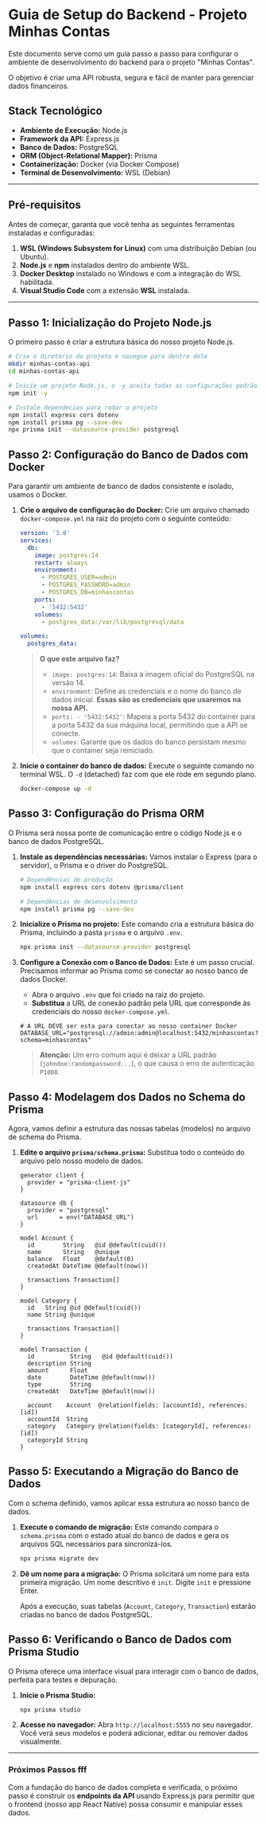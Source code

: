 # Guia de Setup do Backend - Projeto Minhas Contas

Este documento serve como um guia passo a passo para configurar o ambiente de desenvolvimento do backend para o projeto "Minhas Contas".

O objetivo é criar uma API robusta, segura e fácil de manter para gerenciar dados financeiros.

## Stack Tecnológico

*   **Ambiente de Execução:** Node.js
*   **Framework da API:** Express.js
*   **Banco de Dados:** PostgreSQL
*   **ORM (Object-Relational Mapper):** Prisma
*   **Containerização:** Docker (via Docker Compose)
*   **Terminal de Desenvolvimento:** WSL (Debian)

---

## Pré-requisitos

Antes de começar, garanta que você tenha as seguintes ferramentas instaladas e configuradas:

1.  **WSL (Windows Subsystem for Linux)** com uma distribuição Debian (ou Ubuntu).
2.  **Node.js** e **npm** instalados dentro do ambiente WSL.
3.  **Docker Desktop** instalado no Windows e com a integração do WSL habilitada.
4.  **Visual Studio Code** com a extensão **WSL** instalada.

---

## Passo 1: Inicialização do Projeto Node.js

O primeiro passo é criar a estrutura básica do nosso projeto Node.js.

```bash
# Crie o diretório do projeto e navegue para dentro dele
mkdir minhas-contas-api
cd minhas-contas-api

# Inicie um projeto Node.js, o -y aceita todas as configurações padrão
npm init -y

# Instale dependecias para rodar o projeto
npm install express cors dotenv
npm install prisma pg --save-dev 
npx prisma init --datasource-provider postgresql
```

## Passo 2: Configuração do Banco de Dados com Docker

Para garantir um ambiente de banco de dados consistente e isolado, usamos o Docker.

1.  **Crie o arquivo de configuração do Docker:**
    Crie um arquivo chamado `docker-compose.yml` na raiz do projeto com o seguinte conteúdo:

    ```yaml
    version: '3.8'
    services:
      db:
        image: postgres:14
        restart: always
        environment:
          - POSTGRES_USER=admin
          - POSTGRES_PASSWORD=admin
          - POSTGRES_DB=minhascontas
        ports:
          - '5432:5432'
        volumes:
          - postgres_data:/var/lib/postgresql/data
    
    volumes:
      postgres_data:
    ```
    > **O que este arquivo faz?**
    > *   `image: postgres:14`: Baixa a imagem oficial do PostgreSQL na versão 14.
    > *   `environment`: Define as credenciais e o nome do banco de dados inicial. **Essas são as credenciais que usaremos na nossa API.**
    > *   `ports: - '5432:5432'`: Mapeia a porta 5432 do container para a porta 5432 da sua máquina local, permitindo que a API se conecte.
    > *   `volumes`: Garante que os dados do banco persistam mesmo que o container seja reiniciado.

2.  **Inicie o container do banco de dados:**
    Execute o seguinte comando no terminal WSL. O `-d` (detached) faz com que ele rode em segundo plano.

    ```bash
    docker-compose up -d
    ```

## Passo 3: Configuração do Prisma ORM

O Prisma será nossa ponte de comunicação entre o código Node.js e o banco de dados PostgreSQL.

1.  **Instale as dependências necessárias:**
    Vamos instalar o Express (para o servidor), o Prisma e o driver do PostgreSQL.

    ```bash
    # Dependências de produção
    npm install express cors dotenv @prisma/client

    # Dependências de desenvolvimento
    npm install prisma pg --save-dev
    ```

2.  **Inicialize o Prisma no projeto:**
    Este comando cria a estrutura básica do Prisma, incluindo a pasta `prisma` e o arquivo `.env`.

    ```bash
    npx prisma init --datasource-provider postgresql
    ```

3.  **Configure a Conexão com o Banco de Dados:**
    Este é um passo crucial. Precisamos informar ao Prisma como se conectar ao nosso banco de dados Docker.

    *   Abra o arquivo `.env` que foi criado na raiz do projeto.
    *   **Substitua** a URL de conexão padrão pela URL que corresponde às credenciais do nosso `docker-compose.yml`.

    ```env
    # A URL DEVE ser esta para conectar ao nosso container Docker
    DATABASE_URL="postgresql://admin:admin@localhost:5432/minhascontas?schema=minhascontas"
    ```
    > **Atenção:** Um erro comum aqui é deixar a URL padrão (`johndoe:randompassword...`), o que causa o erro de autenticação `P1000`.

## Passo 4: Modelagem dos Dados no Schema do Prisma

Agora, vamos definir a estrutura das nossas tabelas (modelos) no arquivo de schema do Prisma.

1.  **Edite o arquivo `prisma/schema.prisma`:**
    Substitua todo o conteúdo do arquivo pelo nosso modelo de dados.

    ```prisma
    generator client {
      provider = "prisma-client-js"
    }

    datasource db {
      provider = "postgresql"
      url      = env("DATABASE_URL")
    }

    model Account {
      id        String   @id @default(cuid())
      name      String   @unique
      balance   Float    @default(0)
      createdAt DateTime @default(now())

      transactions Transaction[]
    }

    model Category {
      id   String @id @default(cuid())
      name String @unique

      transactions Transaction[]
    }

    model Transaction {
      id          String   @id @default(cuid())
      description String
      amount      Float
      date        DateTime @default(now())
      type        String
      createdAt   DateTime @default(now())

      account    Account  @relation(fields: [accountId], references: [id])
      accountId  String
      category   Category @relation(fields: [categoryId], references: [id])
      categoryId String
    }
    ```

## Passo 5: Executando a Migração do Banco de Dados

Com o schema definido, vamos aplicar essa estrutura ao nosso banco de dados.

1.  **Execute o comando de migração:**
    Este comando compara o `schema.prisma` com o estado atual do banco de dados e gera os arquivos SQL necessários para sincronizá-los.

    ```bash
    npx prisma migrate dev
    ```

2.  **Dê um nome para a migração:**
    O Prisma solicitará um nome para esta primeira migração. Um nome descritivo é `init`. Digite `init` e pressione Enter.

    Após a execução, suas tabelas (`Account`, `Category`, `Transaction`) estarão criadas no banco de dados PostgreSQL.

## Passo 6: Verificando o Banco de Dados com Prisma Studio

O Prisma oferece uma interface visual para interagir com o banco de dados, perfeita para testes e depuração.

1.  **Inicie o Prisma Studio:**

    ```bash
    npx prisma studio
    ```

2.  **Acesse no navegador:**
    Abra `http://localhost:5555` no seu navegador. Você verá seus modelos e poderá adicionar, editar ou remover dados visualmente.

---

### Próximos Passos fff
Com a fundação do banco de dados completa e verificada, o próximo passo é construir os **endpoints da API** usando Express.js para permitir que o frontend (nosso app React Native) possa consumir e manipular esses dados.